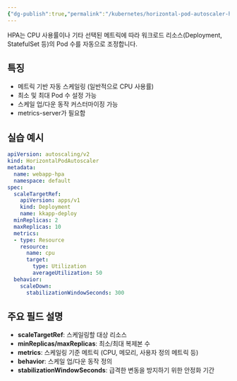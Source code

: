 ```yaml
---
{"dg-publish":true,"permalink":"/kubernetes/horizontal-pod-autoscaler-hpa/"}
---
```



HPA는 CPU 사용률이나 기타 선택된 메트릭에 따라 워크로드 리소스(Deployment, StatefulSet 등)의 Pod 수를 자동으로 조정합니다.

## 특징

- 메트릭 기반 자동 스케일링 (일반적으로 CPU 사용률)
- 최소 및 최대 Pod 수 설정 가능
- 스케일 업/다운 동작 커스터마이징 가능
- metrics-server가 필요함

## 실습 예시

```yaml
apiVersion: autoscaling/v2
kind: HorizontalPodAutoscaler
metadata:
  name: webapp-hpa
  namespace: default
spec:
  scaleTargetRef:
    apiVersion: apps/v1
    kind: Deployment
    name: kkapp-deploy
  minReplicas: 2
  maxReplicas: 10
  metrics:
  - type: Resource
    resource:
      name: cpu
      target:
        type: Utilization
        averageUtilization: 50
  behavior:
    scaleDown:
      stabilizationWindowSeconds: 300
```

## 주요 필드 설명

- **scaleTargetRef**: 스케일링할 대상 리소스
- **minReplicas/maxReplicas**: 최소/최대 복제본 수
- **metrics**: 스케일링 기준 메트릭 (CPU, 메모리, 사용자 정의 메트릭 등)
- **behavior**: 스케일 업/다운 동작 정의
- **stabilizationWindowSeconds**: 급격한 변동을 방지하기 위한 안정화 기간